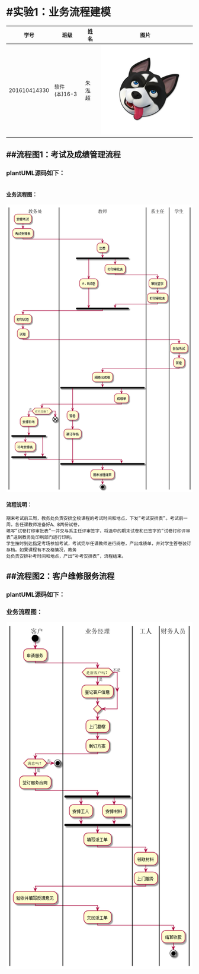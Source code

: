 #实验1：业务流程建模
===================
| 学号         | 班级         | 姓名 | 图片 |
|--------------|--------------|------|------|
| 201610414330 | 软件(本)16-3 | 朱泓超 |![image](https://github.com/z915287285/is_analysis/blob/master/test1/zz.jpg)    |

##流程图1：考试及成绩管理流程
-------------------------
### plantUML源码如下：
```javascript

```
#### 业务流程图：
![image](https://github.com/z915287285/is_analysis/blob/master/test1/flow1.png)
#### 流程说明：
```
期末考试前三周，教务处负责安排全校课程的考试时间和地点，下发“考试安排表”。考试前一周，各任课教师准备好A、B两份试卷，  
填写“试卷打印审批表”一并交与系主任评审签字，将选中的期末试卷和已签字的“试卷打印评审表”送到教务处印刷部门进行印刷。  
学生按时到达指定考场参加考试，考试完毕任课教师进行阅卷，产出成绩单，并对学生答卷装订存档。如果课程有不及格情况，教务  
处负责安排补考时间和地点，产出“补考安排表”，流程结束。  
```
##流程图2：客户维修服务流程
-----------------------
### plantUML源码如下：

### 业务流程图：
![image](https://github.com/z915287285/is_analysis/blob/master/test1/flow2.png)

